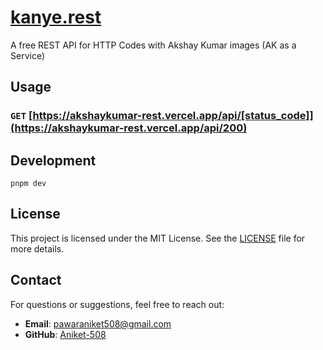 # [kanye.rest](https://kanye.rest)

A free REST API for HTTP Codes with Akshay Kumar images (AK as a Service)

## Usage

### `GET` [https://akshaykumar-rest.vercel.app/api/[status_code]](https://akshaykumar-rest.vercel.app/api/200)

## Development

```shell
pnpm dev
```

## License

This project is licensed under the MIT License. See the [LICENSE](LICENSE) file for more details.

## Contact

For questions or suggestions, feel free to reach out:

- **Email**: pawaraniket508@gmail.com
- **GitHub**: [Aniket-508](https://github.com/Aniket-508)

